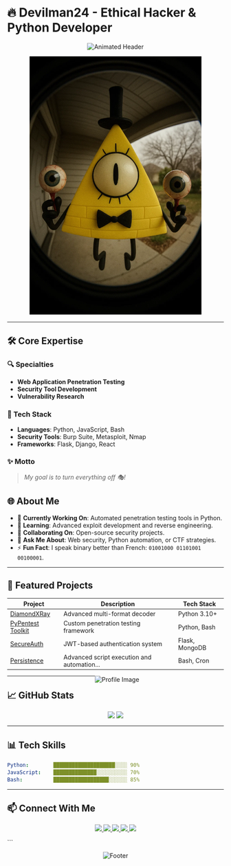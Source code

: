 
# 🔥 Devilman24 - Ethical Hacker & Python Developer

<p align="center">
  <img src="https://readme-typing-svg.demolab.com?font=Fira+Code&pause=1000&color=22D3EE&width=435&lines=Python+Developer+%7C+pentester;Ethical+Hackers+%7C+CTF+Player;Creating+Secure+%7C+Elegant+Solutions;System+administrator+%7C+Cybersecurity+writer" alt="Animated Header" />
</p>
<p align="center">
  <img src="https://github.com/Devilman24/Devilman24/blob/498b5ae1b8fbe93eb3b40f77a1e5f9626bde1cce/yeux.JPEG" alt="Banner Image" width="400" />
</p>



---
## 🛠️ Core Expertise

### 🔍 Specialties
- **Web Application Penetration Testing**
- **Security Tool Development**
- **Vulnerability Research**

### 🧰 Tech Stack
- **Languages**: Python, JavaScript, Bash
- **Security Tools**: Burp Suite, Metasploit, Nmap
- **Frameworks**: Flask, Django, React

### ✨ Motto
> *My goal is to turn everything off 🎭!*

## 🌐 About Me

* 🔭 **Currently Working On**: Automated penetration testing tools in Python.
* 🌱 **Learning**: Advanced exploit development and reverse engineering.
* 👯 **Collaborating On**: Open-source security projects.
* 💬 **Ask Me About**: Web security, Python automation, or CTF strategies.
* ⚡ **Fun Fact**: I speak binary better than French: `01001000 01101001 00100001`.

---

## 🚀 Featured Projects

| Project                | Description                                | Tech Stack     |
| ---------------------- | ------------------------------------------ | -------------- |
| [DiamondXRay](https://github.com/Devilman24/DiamondXRay)       | Advanced multi-format decoder              | Python 3.10+   |
| [PyPentest Toolkit](#) | Custom penetration testing framework       | Python, Bash   |
| [SecureAuth](#)        | JWT-based authentication system            | Flask, MongoDB |
| [Persistence](https://github.com/Devilman24/Persistence)       | Advanced script execution and automation...| Bash, Cron     |
<img align="right" src="https://github.com/SankshipthShetty/SankshipthShetty/assets/99337968/2bd05422-3a3b-4d7c-94a1-7cdb584c09d7" alt="Profile Image" width="300"/>

---

## 📈 GitHub Stats

<p align="center">
  <img src="https://github-readme-stats.vercel.app/api?username=devilman24&show_icons=true&theme=radical" width="400" />
  <img src="https://github-readme-streak-stats.herokuapp.com/?user=devilman24&theme=radical" width="400" />
</p>

---

## 📊 Tech Skills

```yaml
Python:        ████████████████████░░░░ 90%
JavaScript:    ██████████████░░░░░░░░░░ 70%
Bash:          ██████████████████░░░░░░ 85%
```

---

## 📫 Connect With Me

<p align="center">
  <a href="https://twitter.com/YourHandle" target="_blank">
    <img src="https://img.shields.io/badge/Twitter-1DA1F2?style=for-the-badge&logo=twitter&logoColor=white" />
  </a>
  <a href="https://linkedin.com/in/devilman24" target="_blank">
    <img src="https://img.shields.io/badge/LinkedIn-0077B5?style=for-the-badge&logo=linkedin&logoColor=white" />
  </a>
  <a href="https://discord.com/users/VotreID" target="_blank">
    <img src="https://img.shields.io/badge/Discord-5865F2?style=for-the-badge&logo=discord&logoColor=white" />
  </a>
  <a href="https://medium.com/@Devilman24" target="_blank">
    <img src="https://img.shields.io/badge/Medium-12100E?style=for-the-badge&logo=medium&logoColor=white" />
  </a>
  <a href="mailto:abstractdiamond@protonmail.com">
    <img src="https://img.shields.io/badge/ProtonMail-8B89CC?style=for-the-badge&logo=protonmail&logoColor=white" />
  </a>
</p>
```
<p align="center">
  <img src="https://capsule-render.vercel.app/api?type=waving&color=gradient&height=60&section=footer" alt="Footer"/>
</p>

